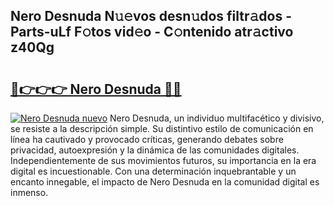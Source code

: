 ## Nero Desnuda N𝚞𝚎vos desn𝚞dos filtr𝚊dos - Parts-uLf F𝚘tos vid𝚎o - C𝚘ntenido atr𝚊ctivo z40Qg

# <h2><a href="http://mb6r7p.tromn.icu/?c=Nero+Desnuda">🔗👉👉👉 Nero Desnuda 🔗🔗</a></h2>

[![Nero Desnuda nuevo](https://i.imgur.com/pEAQMta.gif)](http://mb6r7p.tromn.icu/?c=Nero+Desnuda)
Nero Desnuda, un individuo multifacético y divisivo, se resiste a la descripción simple. Su distintivo estilo de comunicación en línea ha cautivado y provocado críticas, generando debates sobre privacidad, autoexpresión y la dinámica de las comunidades digitales. Independientemente de sus movimientos futuros, su importancia en la era digital es incuestionable. Con una determinación inquebrantable y un encanto innegable, el impacto de Nero Desnuda en la comunidad digital es inmenso.
